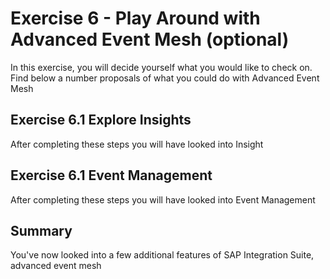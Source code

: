 # Exercise 6 - Play Around with Advanced Event Mesh (optional)

In this exercise, you will decide yourself what you would like to check on. Find below a number proposals of what you could do with Advanced Event Mesh

## Exercise 6.1 Explore Insights

After completing these steps you will have looked into Insight

## Exercise 6.1 Event Management

After completing these steps you will have looked into Event Management

## Summary

You've now looked into a few additional features of SAP Integration Suite, advanced event mesh



